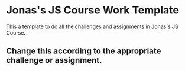 # Jonas's JS Course Work Template

This a template to do all the challenges and assignments in Jonas's JS Course.

## Change this according to the appropriate challenge or assignment.
